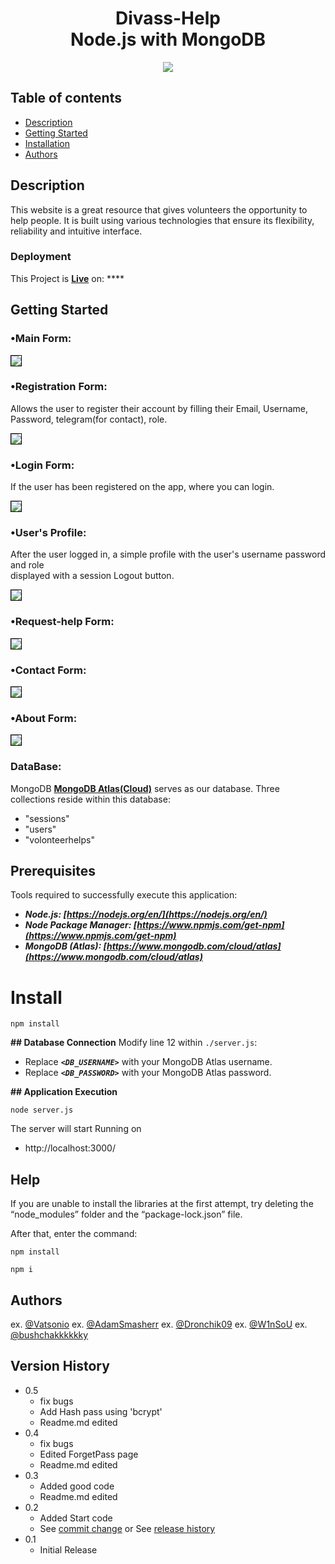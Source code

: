 <h1 align="center">
    <b>Divass-Help<br> Node.js with MongoDB </b> 
<br>
</h1>


<p align="center">
  <a href="/License"><img src="https://img.shields.io/github/license/guruhariharaun/Registration-and-Login-Form-in-Nodejs-and-MongoDB.svg?style=flat-square"></a>
</p>


## Table of contents

* [Description](#description)
* [Getting Started](#getting-started)
* [Installation](#install)
* [Authors](#authors)


## Description

This website is a great resource that gives volunteers the opportunity to help people. It is built using various technologies that ensure its flexibility, reliability and intuitive interface.

### Deployment
This Project is **[Live]()** on: ****

## Getting Started

### •Main Form:

<img src="./preview/index-preview.png/" style="border: 1px solid black;">

### •Registration Form:
Allows the user to register their account by filling their Email, Username, Password, telegram(for contact), role.

<img src="./preview/register-preview.png/" style="border: 1px solid black;">

### •Login Form:
If the user has been registered on the app, where you can login.

<img src="./preview/login-preview.png/" style="border: 1px solid black;">

### •User's Profile:
After the user logged in, a simple profile with the user's username password and role<br>displayed with a session Logout button.

<img src="/preview/Profile-preview.png/" style="border: 1px solid black;">

### •Request-help Form:

<img src="./preview/request-help-preview.png/" style="border: 1px solid black;">


### •Contact Form:

<img src="./preview/contact-preview.png/" style="border: 1px solid black;">

### •About Form:

<img src="./preview/about-preview.png/" style="border: 1px solid black;">

### DataBase:
MongoDB **[MongoDB Atlas(Cloud)](https://www.mongodb.com/cloud/atlas)** serves as our database. Three collections reside within this database:
- "sessions"
- "users"
- "volonteerhelps"

## Prerequisites
Tools required to successfully execute this application:

- ***Node.js: [https://nodejs.org/en/](https://nodejs.org/en/)***
- ***Node Package Manager: [https://www.npmjs.com/get-npm](https://www.npmjs.com/get-npm)***
- ***MongoDB (Atlas): [https://www.mongodb.com/cloud/atlas](https://www.mongodb.com/cloud/atlas)***

# Install 
```
npm install
```

**## Database Connection**
Modify line 12 within `./server.js`:
* Replace ***`<DB_USERNAME>`***  with your MongoDB Atlas username.
* Replace ***`<DB_PASSWORD>`*** with your MongoDB Atlas password.

**## Application Execution**
```
node server.js
```

The server will start Running on
+ http://localhost:3000/

## Help

If you are unable to install the libraries at the first attempt, try deleting the “node_modules” folder and the “package-lock.json” file.

After that, enter the command:
```
npm install

npm i
```

## Authors

ex. [@Vatsonio](https://t.me/vatsonio)
ex. [@AdamSmasherr](https://t.me/IllaIlev)
ex. [@Dronchik09](https://t.me/andriy_chornobai)
ex. [@W1nSoU](https://t.me/W1nSoU)
ex. [@bushchakkkkkky](https://t.me/bushchakk)

## Version History
* 0.5
    * fix bugs
    * Add Hash pass using 'bcrypt'
    * Readme.md edited
* 0.4
    * fix bugs
    * Edited ForgetPass page
    * Readme.md edited
* 0.3
    * Added good code
    * Readme.md edited
* 0.2
    * Added Start code
    * See [commit change]() or See [release history]()
* 0.1
    * Initial Release
